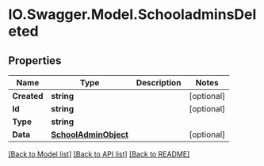 # IO.Swagger.Model.SchooladminsDeleted
## Properties

Name | Type | Description | Notes
------------ | ------------- | ------------- | -------------
**Created** | **string** |  | [optional] 
**Id** | **string** |  | [optional] 
**Type** | **string** |  | 
**Data** | [**SchoolAdminObject**](SchoolAdminObject.md) |  | [optional] 

[[Back to Model list]](../README.md#documentation-for-models) [[Back to API list]](../README.md#documentation-for-api-endpoints) [[Back to README]](../README.md)

